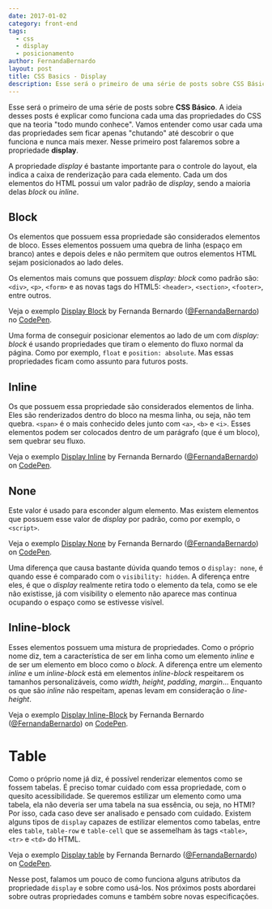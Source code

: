```yaml
---
date: 2017-01-02
category: front-end
tags:
  - css
  - display
  - posicionamento
author: FernandaBernardo
layout: post
title: CSS Basics - Display
description: Esse será o primeiro de uma série de posts sobre CSS Básico. A ideia desses posts é explicar como funciona cada uma das propriedades do CSS que na teoria "todo mundo conhece". Vamos entender como usar cada uma das propriedades sem ficar apenas "chutando" até descobrir o que funciona e nunca mais mexer. Nesse primeiro post falaremos sobre a propriedade display.
---
```


Esse será o primeiro de uma série de posts sobre **CSS Básico**. A ideia desses posts é explicar como funciona cada uma das propriedades do CSS que na teoria "todo mundo conhece". Vamos entender como usar cada uma das propriedades sem ficar apenas "chutando" até descobrir o que funciona e nunca mais mexer. Nesse primeiro post falaremos sobre a propriedade **display**.

A propriedade *display* é bastante importante para o controle do layout, ela indica a caixa de renderização para cada elemento. Cada um dos elementos do HTML possui um valor padrão de *display*, sendo a maioria delas *block* ou *inline*.

## Block 

Os elementos que possuem essa propriedade são considerados elementos de bloco. Esses elementos possuem uma quebra de linha (espaço em branco) antes e depois deles e não permitem que outros elementos HTML sejam posicionados ao lado deles. 

Os elementos mais comuns que possuem *display: block* como padrão são: `<div>`, `<p>`, `<form>` e as novas tags do HTML5: `<header>`, `<section>`, `<footer>`, entre outros.

<p data-height="300" data-theme-id="23784" data-slug-hash="egmXBo" data-default-tab="css,result" data-user="FernandaBernardo" data-embed-version="2" data-pen-title="Display Block" class="codepen">Veja o exemplo <a href="http://codepen.io/FernandaBernardo/pen/egmXBo/">Display Block</a> by Fernanda Bernardo (<a href="http://codepen.io/FernandaBernardo">@FernandaBernardo</a>) no <a href="http://codepen.io">CodePen</a>.</p>
<script async src="https://production-assets.codepen.io/assets/embed/ei.js"></script>

Uma forma de conseguir posicionar elementos ao lado de um com *display: block* é usando propriedades que tiram o elemento do fluxo normal da página. Como por exemplo, `float` e `position: absolute`. Mas essas propriedades ficam como assunto para futuros posts.

## Inline

Os que possuem essa propriedade são considerados elementos de linha. Eles são renderizados dentro do bloco na mesma linha, ou seja, não tem quebra. `<span>` é o mais conhecido deles junto com `<a>`, `<b>` e `<i>`. Esses elementos podem ser colocados dentro de um parágrafo (que é um bloco), sem quebrar seu fluxo.

<p data-height="300" data-theme-id="23784" data-slug-hash="WRbmOK" data-default-tab="html,result" data-user="FernandaBernardo" data-embed-version="2" data-pen-title="Display Inline" class="codepen">Veja o exemplo <a href="http://codepen.io/FernandaBernardo/pen/WRbmOK/">Display Inline</a> by Fernanda Bernardo (<a href="http://codepen.io/FernandaBernardo">@FernandaBernardo</a>) on <a href="http://codepen.io">CodePen</a>.</p>
<script async src="https://production-assets.codepen.io/assets/embed/ei.js"></script>

## None

Este valor é usado para esconder algum elemento. Mas existem elementos que possuem esse valor de *display* por padrão, como por exemplo, o `<script>`.

<p data-height="300" data-theme-id="23784" data-slug-hash="ygywPw" data-default-tab="html,result" data-user="FernandaBernardo" data-embed-version="2" data-pen-title="Display None" class="codepen">Veja o exemplo <a href="http://codepen.io/FernandaBernardo/pen/ygywPw/">Display None</a> by Fernanda Bernardo (<a href="http://codepen.io/FernandaBernardo">@FernandaBernardo</a>) on <a href="http://codepen.io">CodePen</a>.</p>
<script async src="https://production-assets.codepen.io/assets/embed/ei.js"></script>

Uma diferença que causa bastante dúvida quando temos o `display: none`, é quando esse é comparado com o `visibility: hidden`. A diferença entre eles, é que o *display* realmente retira todo o elemento da tela, como se ele não existisse, já com visibility o elemento não aparece mas continua ocupando o espaço como se estivesse visível.

## Inline-block

Esses elementos possuem uma mistura de propriedades. Como o próprio nome diz, tem a característica de ser em linha como um elemento *inline* e de ser um elemento em bloco como o *block*. A diferença entre um elemento *inline* e um *inline-block* está em elementos *inline-block* respeitarem os tamanhos personalizáveis, como *width*, *height*, *padding*, *margin*… Enquanto os que são *inline* não respeitam, apenas levam em consideração o *line-height*. 

<p data-height="300" data-theme-id="23784" data-slug-hash="GrgeQM" data-default-tab="css,result" data-user="FernandaBernardo" data-embed-version="2" data-pen-title="Display Inline-Block" class="codepen">Veja o exemplo <a href="http://codepen.io/FernandaBernardo/pen/GrgeQM/">Display Inline-Block</a> by Fernanda Bernardo (<a href="http://codepen.io/FernandaBernardo">@FernandaBernardo</a>) on <a href="http://codepen.io">CodePen</a>.</p>
<script async src="https://production-assets.codepen.io/assets/embed/ei.js"></script>

# Table

Como o próprio nome já diz, é possível renderizar elementos como se fossem tabelas. É preciso tomar cuidado com essa propriedade, com o quesito acessibilidade. Se queremos estilizar um elemento como uma tabela, ela não deveria ser uma tabela na sua essência, ou seja, no HTMl? Por isso, cada caso deve ser analisado e pensado com cuidado. Existem alguns tipos de `display` capazes de estilizar elementos como tabelas, entre eles `table`, `table-row` e `table-cell` que se assemelham às tags `<table>`, `<tr>` e `<td>` do HTML.

<p data-height="300" data-theme-id="23784" data-slug-hash="JEdxXv" data-default-tab="css,result" data-user="FernandaBernardo" data-embed-version="2" data-pen-title="Display table" class="codepen">Veja o exemplo <a href="http://codepen.io/FernandaBernardo/pen/JEdxXv/">Display table</a> by Fernanda Bernardo (<a href="http://codepen.io/FernandaBernardo">@FernandaBernardo</a>) on <a href="http://codepen.io">CodePen</a>.</p>
<script async src="https://production-assets.codepen.io/assets/embed/ei.js"></script>


Nesse post, falamos um pouco de como funciona alguns atributos da propriedade `display` e sobre como usá-los. Nos próximos posts abordarei sobre outras propriedades comuns e também sobre novas especificações. 